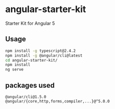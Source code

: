 # angular-starter-kit

Starter Kit for Angular 5

## Usage

```sh
npm install -g typescript@2.4.2
npm install -g @angular/cli@latest
cd angular-starter-kit/
npm install
ng serve
```

## packages used

```
@angular/cli@1.5.0
@angular/{core,http,forms,compiler,...}@^5.0.0
```
